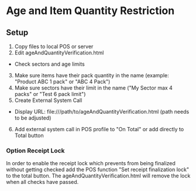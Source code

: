 # Age and Item Quantity Restriction

## Setup

1) Copy files to local POS or server
2) Edit ageAndQuantityVerification.html
- Check sectors and age limits
3) Make sure items have their pack quantity in the name (example: "Product ABC 1 pack" or "ABC 4 Pack")
4) Make sure sectors have their limit in the name ("My Sector max 4 packs" or "Test 6 pack limit")
5) Create External System Call
- Display URL: file:///path/to/ageAndQuantityVerification.html
(path needs to be adjusted)
6) Add external system call in POS profile to "On Total" or add directly to Total button

### Option Receipt Lock
In order to enable the receipt lock which prevents from being finalized without getting checked add the POS function "Set receipt finalization lock" to the total button. The ageAndQuantityVerification.html will remove the lock when all checks have passed. 

